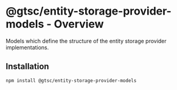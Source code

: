 # @gtsc/entity-storage-provider-models - Overview

Models which define the structure of the entity storage provider implementations.

## Installation

```shell
npm install @gtsc/entity-storage-provider-models
```
